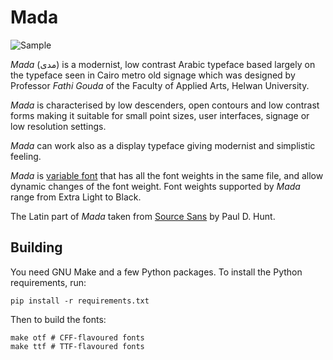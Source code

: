 Mada
====

![Sample](FontSample.svg)

_Mada_ (مدى) is a modernist, low contrast Arabic typeface based largely on the
typeface seen in Cairo metro old signage which was designed by Professor _Fathi
Gouda_ of the Faculty of Applied Arts, Helwan University.

_Mada_ is characterised by low descenders, open contours and low contrast forms
making it suitable for small point sizes, user interfaces, signage or low
resolution settings.

_Mada_ can work also as a display typeface giving modernist and simplistic
feeling.

_Mada_ is [variable font][1] that has all the font weights in the same file,
and allow dynamic changes of the font weight. Font weights supported by _Mada_
range from Extra Light to Black.

The Latin part of _Mada_ taken from [Source Sans][2] by Paul D. Hunt.

Building
--------

You need GNU Make and a few Python packages. To install the Python
requirements, run:

    pip install -r requirements.txt

Then to build the fonts:

    make otf # CFF-flavoured fonts
    make ttf # TTF-flavoured fonts

[1]: https://web.dev/variable-fonts
[2]: https://github.com/adobe-fonts/source-sans
